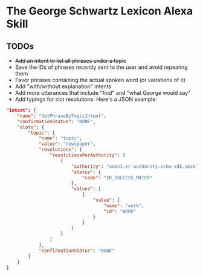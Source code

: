 # The George Schwartz Lexicon Alexa Skill

## TODOs

* ~~Add an intent to list all phrases under a topic~~
* Save the IDs of phrases recently sent to the user and avoid repeating them
* Favor phrases containing the actual spoken word (or variations of it)
* Add "with/without explanation" intents
* Add more utterances that include "find" and "what George would say"
* Add typings for slot resolutions. Here's a JSON example:

```json
"intent": {
    "name": "GetPhraseByTopicIntent",
    "confirmationStatus": "NONE",
    "slots": {
        "topic": {
            "name": "topic",
            "value": "newspaper",
            "resolutions": {
                "resolutionsPerAuthority": [
                    {
                        "authority": "amzn1.er-authority.echo-sdk.amzn1.ask.skill.5350392a-8244-473a-85ac-81bfe7034fb9.Topic",
                        "status": {
                            "code": "ER_SUCCESS_MATCH"
                        },
                        "values": [
                            {
                                "value": {
                                    "name": "work",
                                    "id": "WORK"
                                }
                            }
                        ]
                    }
                ]
            },
            "confirmationStatus": "NONE"
        }
    }
}
```
